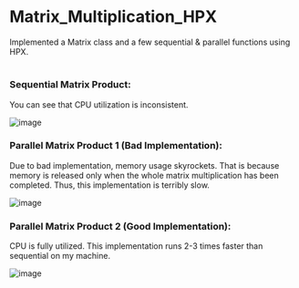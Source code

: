 # Matrix_Multiplication_HPX
Implemented a Matrix class and a few sequential & parallel functions using HPX.
#

### Sequential Matrix Product:
You can see that CPU utilization is inconsistent.

![image](https://user-images.githubusercontent.com/75637426/163678349-df4020cc-1795-4a18-902a-a9a5712f6c67.png)




### Parallel Matrix Product 1 (Bad Implementation):
Due to bad implementation, memory usage skyrockets. That is because memory is released only when the whole matrix multiplication has been completed. Thus, this implementation is terribly slow.

![image](https://user-images.githubusercontent.com/75637426/163678549-a43d2ce4-9f22-4d42-9e20-a4cada3eb2c8.png)




### Parallel Matrix Product 2 (Good Implementation):
CPU is fully utilized. This implementation runs 2-3 times faster than sequential on my machine.

![image](https://user-images.githubusercontent.com/75637426/163678505-6e126fa2-a792-428c-9c6e-24d1b3fa0733.png)



